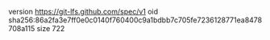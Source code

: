 version https://git-lfs.github.com/spec/v1
oid sha256:86a2fa3e7ff0e0c0140f760400c9a1bdbb7c705fe7236128771ea8478708a115
size 722
